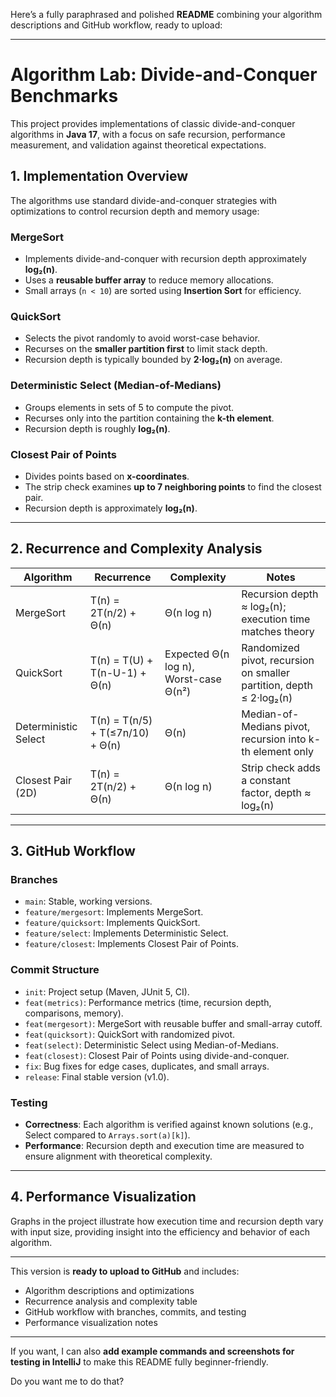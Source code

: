 Here’s a fully paraphrased and polished **README** combining your algorithm descriptions and GitHub workflow, ready to upload:

---

# Algorithm Lab: Divide-and-Conquer Benchmarks

This project provides implementations of classic divide-and-conquer algorithms in **Java 17**, with a focus on safe recursion, performance measurement, and validation against theoretical expectations.

## 1. Implementation Overview

The algorithms use standard divide-and-conquer strategies with optimizations to control recursion depth and memory usage:

### MergeSort

* Implements divide-and-conquer with recursion depth approximately **log₂(n)**.
* Uses a **reusable buffer array** to reduce memory allocations.
* Small arrays (`n < 10`) are sorted using **Insertion Sort** for efficiency.

### QuickSort

* Selects the pivot randomly to avoid worst-case behavior.
* Recurses on the **smaller partition first** to limit stack depth.
* Recursion depth is typically bounded by **2·log₂(n)** on average.

### Deterministic Select (Median-of-Medians)

* Groups elements in sets of 5 to compute the pivot.
* Recurses only into the partition containing the **k-th element**.
* Recursion depth is roughly **log₂(n)**.

### Closest Pair of Points

* Divides points based on **x-coordinates**.
* The strip check examines **up to 7 neighboring points** to find the closest pair.
* Recursion depth is approximately **log₂(n)**.

---

## 2. Recurrence and Complexity Analysis

| Algorithm            | Recurrence                       | Complexity                            | Notes                                                               |
| -------------------- | -------------------------------- | ------------------------------------- | ------------------------------------------------------------------- |
| MergeSort            | T(n) = 2T(n/2) + Θ(n)            | Θ(n log n)                            | Recursion depth ≈ log₂(n); execution time matches theory            |
| QuickSort            | T(n) = T(U) + T(n-U-1) + Θ(n)    | Expected Θ(n log n), Worst-case Θ(n²) | Randomized pivot, recursion on smaller partition, depth ≤ 2·log₂(n) |
| Deterministic Select | T(n) = T(n/5) + T(≤7n/10) + Θ(n) | Θ(n)                                  | Median-of-Medians pivot, recursion into k-th element only           |
| Closest Pair (2D)    | T(n) = 2T(n/2) + Θ(n)            | Θ(n log n)                            | Strip check adds a constant factor, depth ≈ log₂(n)                 |

---

## 3. GitHub Workflow

### Branches

* `main`: Stable, working versions.
* `feature/mergesort`: Implements MergeSort.
* `feature/quicksort`: Implements QuickSort.
* `feature/select`: Implements Deterministic Select.
* `feature/closest`: Implements Closest Pair of Points.

### Commit Structure

* `init`: Project setup (Maven, JUnit 5, CI).
* `feat(metrics)`: Performance metrics (time, recursion depth, comparisons, memory).
* `feat(mergesort)`: MergeSort with reusable buffer and small-array cutoff.
* `feat(quicksort)`: QuickSort with randomized pivot.
* `feat(select)`: Deterministic Select using Median-of-Medians.
* `feat(closest)`: Closest Pair of Points using divide-and-conquer.
* `fix`: Bug fixes for edge cases, duplicates, and small arrays.
* `release`: Final stable version (v1.0).

### Testing

* **Correctness**: Each algorithm is verified against known solutions (e.g., Select compared to `Arrays.sort(a)[k]`).
* **Performance**: Recursion depth and execution time are measured to ensure alignment with theoretical complexity.

---

## 4. Performance Visualization

Graphs in the project illustrate how execution time and recursion depth vary with input size, providing insight into the efficiency and behavior of each algorithm.

---

This version is **ready to upload to GitHub** and includes:

* Algorithm descriptions and optimizations
* Recurrence analysis and complexity table
* GitHub workflow with branches, commits, and testing
* Performance visualization notes

---

If you want, I can also **add example commands and screenshots for testing in IntelliJ** to make this README fully beginner-friendly.

Do you want me to do that?
